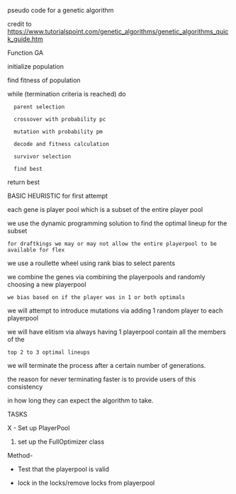 pseudo code for a genetic algorithm

credit to https://www.tutorialspoint.com/genetic_algorithms/genetic_algorithms_quick_guide.htm

Function GA

   initialize population

   find fitness of population
   
   while (termination criteria is reached) do

      parent selection

      crossover with probability pc

      mutation with probability pm

      decode and fitness calculation

      survivor selection

      find best

   return best

BASIC HEURISTIC for first attempt

each gene is player pool which is a subset of the entire player pool

we use the dynamic programming solution to find the optimal lineup for the subset

	for draftkings we may or may not allow the entire playerpool to be available for flex

we use a roullette wheel using rank bias to select parents

we combine the genes via combining the playerpools and randomly choosing a new playerpool

	we bias based on if the player was in 1 or both optimals

we will attempt to introduce mutations via adding 1 random player to each playerpool

we will have elitism via always having 1 playerpool contain all the members of the

	top 2 to 3 optimal lineups

we will terminate the process after a certain number of generations.

the reason for never terminating faster is to provide users of this consistency

in how long they can expect the algorithm to take.


TASKS

X - Set up PlayerPool

1. set up the FullOptimizer class


Method- 

- Test that the playerpool is valid

- lock in the locks/remove locks from playerpool

